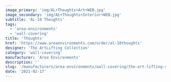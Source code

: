 ```yaml
---
image_primary: 'img/AL+Thoughts+Art+WEB.jpg'
image_secondary: 'img/AL+Thoughts+Interior+WEB.jpg'
subtitle: 'AL-10 Thoughts'
tags:
  - 'area-environments'
  - 'wall-covering'
title: 'Thoughts'
href: 'https://www.areaenvironments.com/order/al-10thoughts'
designer: 'The ArtLifting Collection'
category: 'wall-covering'
manufacturer: 'Area Environments'
description: ''
slug: '/manufacturers/area-environments/wall-covering/the-art-lifting-collection-thoughts'
date: '2021-02-17'
---
```

